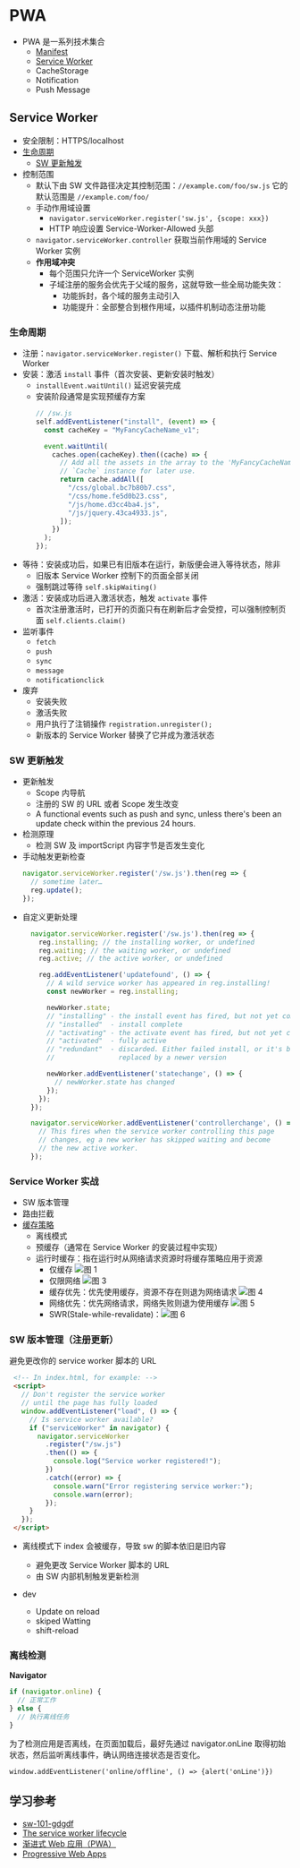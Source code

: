# PWA

- PWA 是一系列技术集合
  - [Manifest](https://developer.mozilla.org/zh-CN/docs/Web/Manifest)
  - [Service Worker](#service-worker)
  - CacheStorage
  - Notification
  - Push Message

## Service Worker

- 安全限制：HTTPS/localhost
- [生命周期](#生命周期)
  - [SW 更新触发](#sw-更新触发)
- 控制范围
  - 默认下由 SW 文件路径决定其控制范围：`//example.com/foo/sw.js` 它的默认范围是 `//example.com/foo/`
  - 手动作用域设置
    - `navigator.serviceWorker.register('sw.js', {scope: xxx})`
    - HTTP 响应设置 Service-Worker-Allowed 头部
  - `navigator.serviceWorker.controller` 获取当前作用域的 Service Worker 实例
  - **作用域冲突**
    - 每个范围只允许一个 ServiceWorker 实例
    - 子域注册的服务会优先于父域的服务，这就导致一些全局功能失效：
      - 功能拆封，各个域的服务主动引入
      - 功能提升：全部整合到根作用域，以插件机制动态注册功能

### 生命周期

- 注册：`navigator.serviceWorker.register()` 下载、解析和执行 Service Worker
- 安装：激活 `install` 事件（首次安装、更新安装时触发）
  - `installEvent.waitUntil()` 延迟安装完成
  - 安装阶段通常是实现预缓存方案
    ```js
    // /sw.js
    self.addEventListener("install", (event) => {
      const cacheKey = "MyFancyCacheName_v1";

      event.waitUntil(
        caches.open(cacheKey).then((cache) => {
          // Add all the assets in the array to the 'MyFancyCacheName_v1'
          // `Cache` instance for later use.
          return cache.addAll([
            "/css/global.bc7b80b7.css",
            "/css/home.fe5d0b23.css",
            "/js/home.d3cc4ba4.js",
            "/js/jquery.43ca4933.js",
          ]);
        })
      );
    });
    ```
- 等待：安装成功后，如果已有旧版本在运行，新版便会进入等待状态，除非
  - 旧版本 Service Worker 控制下的页面全部关闭
  - 强制跳过等待 `self.skipWaiting()`
- 激活：安装成功后进入激活状态，触发 `activate` 事件
  - 首次注册激活时，已打开的页面只有在刷新后才会受控，可以强制控制页面 `self.clients.claim()`
- 监听事件
  - `fetch`
  - `push`
  - `sync`
  - `message`
  - `notificationclick`
- 废弃
  - 安装失败
  - 激活失败
  - 用户执行了注销操作 `registration.unregister();`
  - 新版本的 Service Worker 替换了它并成为激活状态

### SW 更新触发

- 更新触发
  - Scope 内导航
  - 注册的 SW 的 URL 或者 Scope 发生改变
  - A functional events such as push and sync, unless there's been an update check within the previous 24 hours.
- 检测原理
  - 检测 SW 及 importScript 内容字节是否发生变化
- 手动触发更新检查
  ```js
  navigator.serviceWorker.register('/sw.js').then(reg => {
    // sometime later…
    reg.update();
  });
  ```
- 自定义更新处理
  ```js
    navigator.serviceWorker.register('/sw.js').then(reg => {
      reg.installing; // the installing worker, or undefined
      reg.waiting; // the waiting worker, or undefined
      reg.active; // the active worker, or undefined

      reg.addEventListener('updatefound', () => {
        // A wild service worker has appeared in reg.installing!
        const newWorker = reg.installing;

        newWorker.state;
        // "installing" - the install event has fired, but not yet complete
        // "installed"  - install complete
        // "activating" - the activate event has fired, but not yet complete
        // "activated"  - fully active
        // "redundant"  - discarded. Either failed install, or it's been
        //                replaced by a newer version

        newWorker.addEventListener('statechange', () => {
          // newWorker.state has changed
        });
      });
    });

    navigator.serviceWorker.addEventListener('controllerchange', () => {
      // This fires when the service worker controlling this page
      // changes, eg a new worker has skipped waiting and become
      // the new active worker.
    });
  ```

### Service Worker 实战

- SW 版本管理
- 路由拦截
- [缓存策略](https://developer.chrome.com/docs/workbox/caching-strategies-overview/)
  - 离线模式
  - 预缓存（通常在 Service Worker 的安装过程中实现）
  - 运行时缓存：指在运行时从网络请求资源时将缓存策略应用于资源
    - 仅缓存  ![图 1](./images/1664476529300.png)  
    - 仅限网络  ![图 3](./images/1664476616887.png)  
    - 缓存优先：优先使用缓存，资源不存在则退为网络请求  ![图 4](./images/1664476755123.png)  
    - 网络优先：优先网络请求，网络失败则退为使用缓存  ![图 5](./images/1664476909218.png)  
    - SWR(Stale-while-revalidate)：![图 6](./images/1664477002183.png)  

### SW 版本管理（注册更新）

避免更改你的 service worker 脚本的 URL

```html
 <!-- In index.html, for example: -->
 <script>
   // Don't register the service worker
   // until the page has fully loaded
   window.addEventListener("load", () => {
     // Is service worker available?
     if ("serviceWorker" in navigator) {
       navigator.serviceWorker
         .register("/sw.js")
         .then(() => {
           console.log("Service worker registered!");
         })
         .catch((error) => {
           console.warn("Error registering service worker:");
           console.warn(error);
         });
     }
   });
 </script>
 ```



- 离线模式下 index 会被缓存，导致 sw 的脚本依旧是旧内容
  - 避免更改 Service Worker 脚本的 URL
  - 由 SW 内部机制触发更新检测

- dev
  - Update on reload
  - skiped Watting
  - shift-reload

### 离线检测

**Navigator**

```javascript
if (navigator.online) {
  // 正常工作
} else {
  // 执行离线任务
}
```

为了检测应用是否离线，在页面加载后，最好先通过 navigator.onLine 取得初始状态，然后监听离线事件，确认网络连接状态是否变化。

```
window.addEventListener('online/offline', () => {alert('onLine')})
```

## 学习参考

- [sw-101-gdgdf](https://huangxuan.me/2016/11/20/sw-101-gdgdf/)
- [The service worker lifecycle](https://web.dev/service-worker-lifecycle/)
- [渐进式 Web 应用（PWA）](https://developer.mozilla.org/zh-CN/docs/Web/Progressive_web_apps)
- [Progressive Web Apps](https://web.dev/progressive-web-apps/)
